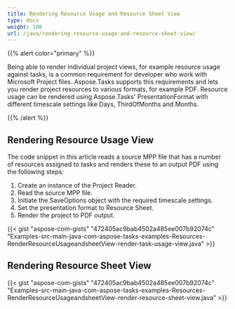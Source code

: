 ```yaml
---
title: Rendering Resource Usage and Resource Sheet View
type: docs
weight: 100
url: /java/rendering-resource-usage-and-resource-sheet-view/
---
```


{{% alert color="primary" %}} 

Being able to render individual project views, for example resource usage against tasks, is a common requirement for developer who work with Microsoft Project files. Aspose.Tasks supports this requirements and lets you render project resources to various formats, for example PDF. Resource usage can be rendered using Aspose.Tasks' PresentationFormat with different timescale settings like Days, ThirdOfMonths and Months.

{{% /alert %}} 
## **Rendering Resource Usage View**
The code snippet in this article reads a source MPP file that has a number of resources assigned to tasks and renders these to an output PDF using the following steps:

1. Create an instance of the Project Reader.
2. Read the source MPP file.
3. Initiate the SaveOptions object with the required timescale settings.
4. Set the presentation format to Resource Sheet.
5. Render the project to PDF output.

{{< gist "aspose-com-gists" "472405ac9bab4502a485ee007b92074c" "Examples-src-main-java-com-aspose-tasks-examples-Resources-RenderResourceUsageandsheetView-render-task-usage-view.java" >}}
## **Rendering Resource Sheet View**
{{< gist "aspose-com-gists" "472405ac9bab4502a485ee007b92074c" "Examples-src-main-java-com-aspose-tasks-examples-Resources-RenderResourceUsageandsheetView-render-resource-sheet-view.java" >}}
